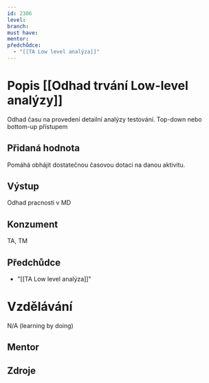 ```yaml
---
id: 2306
level: 
branch: 
must have: 
mentor: 
předchůdce: 
  - "[[TA Low level analýza]]"
---
```



# Popis [[Odhad trvání Low-level analýzy]]
Odhad času na provedení detailní analýzy testování. Top-down nebo bottom-up přístupem

## Přidaná hodnota
Pomáhá obhájit dostatečnou časovou dotaci na danou aktivitu.

## Výstup
Odhad pracnosti v MD

## Konzument
TA, TM

## Předchůdce

  - "[[TA Low level analýza]]"

# Vzdělávání
N/A (learning by doing)

## Mentor


## Zdroje